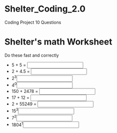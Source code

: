 # Shelter_Coding_2.0
Coding Project 10 Questions
<h1>Shelter's math Worksheet</h1>
<p>Do these fast and correctly</p>
<ul>
  <li>5 + 5 = <input data-correct="10"/></li>
  <li>2 + 4.5 = <input data-correct="6.5"/></li>
  <li>2<sup>3</sup><input data-correct="8"/></li>
  <li>4<sup>0</sup><input data-correct="1"/></li> 
  <li>150 + 2478 = <input data-correct="2628"/></li>
  <li>17 + 12 = <input data-correct="29"/></li>
  <li>2 + 55249 = <input data-correct="55251"/></li>
  <li>15<sup>3</sup><input data-correct="3375"/></li>
  <li>7<sup>2</sup><input data-correct="49"/></li>
  <li>1804<sup>1</sup><input data-correct="1804"/></li> 
   
<ul>
